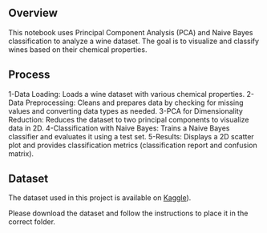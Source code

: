 ## Overview
This notebook uses Principal Component Analysis (PCA) and Naive Bayes classification to analyze a wine dataset. The goal is to visualize and classify wines based on their chemical properties.

## Process
1-Data Loading: Loads a wine dataset with various chemical properties.
2-Data Preprocessing: Cleans and prepares data by checking for missing values and converting data types as needed.
3-PCA for Dimensionality Reduction: Reduces the dataset to two principal components to visualize data in 2D.
4-Classification with Naive Bayes: Trains a Naive Bayes classifier and evaluates it using a test set.
5-Results: Displays a 2D scatter plot and provides classification metrics (classification report and confusion matrix).

## Dataset

The dataset used in this project is available on [Kaggle](https://www.kaggle.com/datasets/hrdkcodes/wine-data)).

Please download the dataset and follow the instructions to place it in the correct folder.
